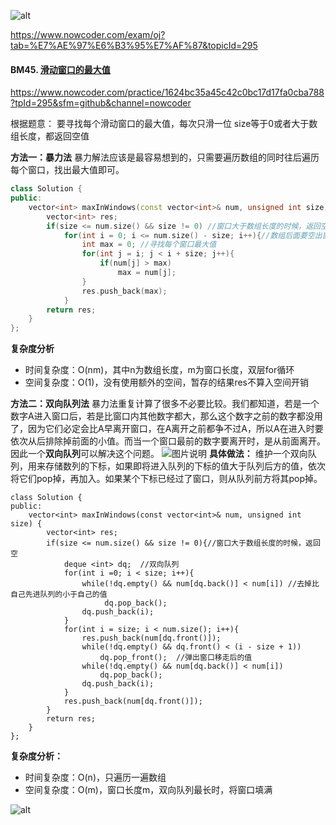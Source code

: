 ![alt](https://uploadfiles.nowcoder.com/bm/top101-head.jpg)

https://www.nowcoder.com/exam/oj?tab=%E7%AE%97%E6%B3%95%E7%AF%87&topicId=295

#### BM45. [滑动窗口的最大值](https://www.nowcoder.com/practice/1624bc35a45c42c0bc17d17fa0cba788?tpId=295&sfm=github&channel=nowcoder)

https://www.nowcoder.com/practice/1624bc35a45c42c0bc17d17fa0cba788?tpId=295&sfm=github&channel=nowcoder

根据题意：
要寻找每个滑动窗口的最大值，每次只滑一位
size等于0或者大于数组长度，都返回空值

**方法一：暴力法**
暴力解法应该是最容易想到的，只需要遍历数组的同时往后遍历每个窗口，找出最大值即可。
```cpp
class Solution {
public:
    vector<int> maxInWindows(const vector<int>& num, unsigned int size) {
        vector<int> res;
        if(size <= num.size() && size != 0) //窗口大于数组长度的时候，返回空
            for(int i = 0; i <= num.size() - size; i++){//数组后面要空出窗口大小，避免越界
                int max = 0; //寻找每个窗口最大值
                for(int j = i; j < i + size; j++){
                    if(num[j] > max)
                        max = num[j];
                }
                res.push_back(max);
            }
        return res;
    }
};
```
**复杂度分析**
- 时间复杂度：O(nm)，其中n为数组长度，m为窗口长度，双层for循环
- 空间复杂度：O(1)，没有使用额外的空间，暂存的结果res不算入空间开销

**方法二：双向队列法**
暴力法重复计算了很多不必要比较。我们都知道，若是一个数字A进入窗口后，若是比窗口内其他数字都大，那么这个数字之前的数字都没用了，因为它们必定会比A早离开窗口，在A离开之前都争不过A，所以A在进入时要依次从后排除掉前面的小值。而当一个窗口最前的数字要离开时，是从前面离开。
因此一个**双向队列**可以解决这个问题。
![图片说明](https://uploadfiles.nowcoder.com/images/20210720/397721558_1626785882710/F13BAE30BE4A690D66911EF3F6E6D2BF "图片标题") 
**具体做法：**
维护一个双向队列，用来存储数列的下标，如果即将进入队列的下标的值大于队列后方的值，依次将它们pop掉，再加入。如果某个下标已经过了窗口，则从队列前方将其pop掉。
```
class Solution {
public:
    vector<int> maxInWindows(const vector<int>& num, unsigned int size) {
        vector<int> res;
        if(size <= num.size() && size != 0){//窗口大于数组长度的时候，返回空
            deque <int> dq;  //双向队列
            for(int i =0; i < size; i++){
                while(!dq.empty() && num[dq.back()] < num[i]) //去掉比自己先进队列的小于自己的值
                     dq.pop_back();
                dq.push_back(i);
            }
            for(int i = size; i < num.size(); i++){
                res.push_back(num[dq.front()]);
                while(!dq.empty() && dq.front() < (i - size + 1))
                    dq.pop_front();  //弹出窗口移走后的值
                while(!dq.empty() && num[dq.back()] < num[i])
                    dq.pop_back();
                dq.push_back(i);
            }
            res.push_back(num[dq.front()]);
        }     
        return res;
    }
};
```
**复杂度分析：**
- 时间复杂度：O(n)，只遍历一遍数组
- 空间复杂度：O(m)，窗口长度m，双向队列最长时，将窗口填满

![alt](https://uploadfiles.nowcoder.com/bm/top101-tail.jpg)